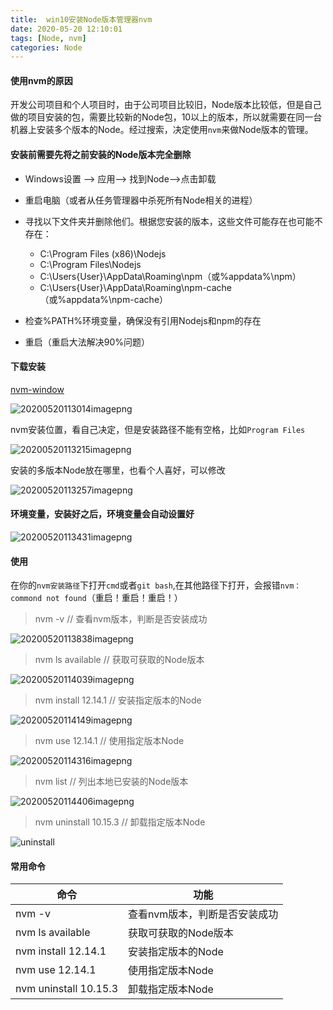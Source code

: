 ```yaml
---
title:  win10安装Node版本管理器nvm
date: 2020-05-20 12:10:01
tags: [Node, nvm]
categories: Node
---
```


####  使用nvm的原因

开发公司项目和个人项目时，由于公司项目比较旧，Node版本比较低，但是自己做的项目安装的包，需要比较新的Node包，10以上的版本，所以就需要在同一台机器上安装多个版本的Node。经过搜索，决定使用`nvm`来做Node版本的管理。

#### 安装前需要先将之前安装的Node版本完全删除

+ Windows设置 --> 应用--> 找到Node-->点击卸载
+ 重启电脑（或者从任务管理器中杀死所有Node相关的进程）
+ 寻找以下文件夹并删除他们。根据您安装的版本，这些文件可能存在也可能不存在：
  + C:\Program Files (x86)\Nodejs
  + C:\Program Files\Nodejs
  + C:\Users\{User}\AppData\Roaming\npm（或%appdata%\npm）
  + C:\Users\{User}\AppData\Roaming\npm-cache（或%appdata%\npm-cache）

+ 检查%PATH%环境变量，确保没有引用Nodejs和npm的存在
+ 重启（重启大法解决90%问题）

#### 下载安装

[nvm-window](https://github.com/coreybutler/nvm-windows/releases)

![20200520113014imagepng](https://raw.githubusercontent.com/QiqiM/yato-GitNote/master/20200520113014-image.png)

nvm安装位置，看自己决定，但是安装路径不能有空格，比如`Program Files`

![20200520113215imagepng](https://raw.githubusercontent.com/QiqiM/yato-GitNote/master/20200520113215-image.png)

安装的多版本Node放在哪里，也看个人喜好，可以修改

![20200520113257imagepng](https://raw.githubusercontent.com/QiqiM/yato-GitNote/master/20200520113257-image.png)

#### 环境变量，安装好之后，环境变量会自动设置好

![20200520113431imagepng](https://raw.githubusercontent.com/QiqiM/yato-GitNote/master/20200520113431-image.png)

#### 使用

在你的`nvm安装路径`下打开`cmd`或者`git bash`,在其他路径下打开，会报错`nvm： commond not found`（重启！重启！重启！）

> nvm -v    // 查看nvm版本，判断是否安装成功

![20200520113838imagepng](https://raw.githubusercontent.com/QiqiM/yato-GitNote/master/20200520113838-image.png)

> nvm ls available        // 获取可获取的Node版本

![20200520114039imagepng](https://raw.githubusercontent.com/QiqiM/yato-GitNote/master/20200520114039-image.png)

> nvm install 12.14.1      // 安装指定版本的Node

![20200520114149imagepng](https://raw.githubusercontent.com/QiqiM/yato-GitNote/master/20200520114149-image.png)

> nvm use 12.14.1  // 使用指定版本Node

![20200520114316imagepng](https://raw.githubusercontent.com/QiqiM/yato-GitNote/master/20200520114316-image.png)

> nvm list       // 列出本地已安装的Node版本

![20200520114406imagepng](https://raw.githubusercontent.com/QiqiM/yato-GitNote/master/20200520114406-image.png)

> nvm uninstall 10.15.3      // 卸载指定版本Node

![uninstall](https://raw.githubusercontent.com/QiqiM/yato-GitNote/master/20200520130130-image.png)

#### 常用命令

| 命令                  | 功能                          |
| --------------------- | ----------------------------- |
| nvm -v                | 查看nvm版本，判断是否安装成功 |
| nvm ls available      | 获取可获取的Node版本          |
| nvm install 12.14.1   | 安装指定版本的Node            |
| nvm use 12.14.1       | 使用指定版本Node              |
| nvm uninstall 10.15.3 | 卸载指定版本Node              |

